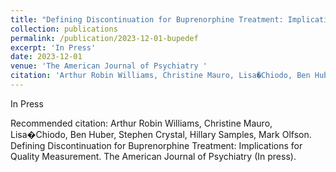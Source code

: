 ```yaml
---
title: "Defining Discontinuation for Buprenorphine Treatment: Implications for Quality Measurement "
collection: publications
permalink: /publication/2023-12-01-bupedef
excerpt: 'In Press'
date: 2023-12-01
venue: 'The American Journal of Psychiatry '
citation: 'Arthur Robin Williams, Christine Mauro, Lisa�Chiodo, Ben Huber, Stephen Crystal, Hillary Samples, Mark Olfson. Defining Discontinuation for Buprenorphine Treatment: Implications for Quality Measurement. The American Journal of Psychiatry (In press).'
---
```

In Press

Recommended citation: Arthur Robin Williams, Christine Mauro, Lisa�Chiodo, Ben Huber, Stephen Crystal, Hillary Samples, Mark Olfson. Defining Discontinuation for Buprenorphine Treatment: Implications for Quality Measurement. The American Journal of Psychiatry (In press).